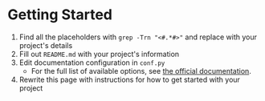 Getting Started
================
1. Find all the placeholders with `grep -Trn "<#.*#>"` and replace with your project's details
2. Fill out `README.md` with your project's information
3. Edit documentation configuration in `conf.py`
    - For the full list of available options, see [the official documentation][Sphinx-docs].
4. Rewrite this page with instructions for how to get started with your project

[Sphinx-docs]: https://www.sphinx-doc.org/en/master/usage/configuration.html "Sphinx Docs"